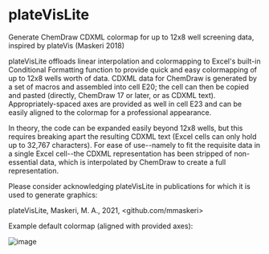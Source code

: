 # plateVisLite
Generate ChemDraw CDXML colormap for up to 12x8 well screening data, inspired by plateVis (Maskeri 2018)

plateVisLite offloads linear interpolation and colormapping to Excel's built-in Conditional Formatting function to provide quick and easy colormapping of up to 12x8 wells worth of data. CDXML data for ChemDraw is generated by a set of macros and assembled into cell E20; the cell can then be copied and pasted (directly, ChemDraw 17 or later, or as CDXML text). Appropriately-spaced axes are provided as well in cell E23 and can be easily aligned to the colormap for a professional appearance.

In theory, the code can be expanded easily beyond 12x8 wells, but this requires breaking apart the resulting CDXML text (Excel cells can only hold up to 32,767 characters). For ease of use--namely to fit the requisite data in a single Excel cell--the CDXML representation has been stripped of non-essential data, which is interpolated by ChemDraw to create a full representation.

Please consider acknowledging plateVisLite in publications for which it is used to generate graphics:

plateVisLite, Maskeri, M. A., 2021, <github.com/mmaskeri>

Example default colormap (aligned with provided axes):

![image](https://user-images.githubusercontent.com/11822744/120084770-9efee900-c098-11eb-8e4f-578953e0867e.png)
